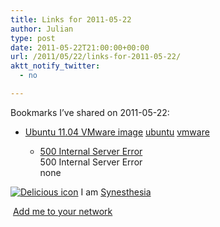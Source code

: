 ```yaml
---
title: Links for 2011-05-22
author: Julian
type: post
date: 2011-05-22T21:00:00+00:00
url: /2011/05/22/links-for-2011-05-22/
aktt_notify_twitter:
  - no

---
```

Bookmarks I&#8217;ve shared on 2011-05-22:

  * [Ubuntu 11.04 VMware image][1] 
    [ubuntu][2] [vmware][3] </li> 
    
      * [500 Internal Server Error][4]  
        500 Internal Server Error  
        none</ul> 
    
    <p class="deliciouslink">
      <a href="http://del.icio.us/synesthesia" title="See all my bookmarks on del.icio.us"><img src="https://www.synesthesia.co.uk/images/deliciousicon.jpg" alt="Delicious icon" /></a>&nbsp;I am <a href="http://del.icio.us/synesthesia" title="See all my bookmarks on del.icio.us">Synesthesia</a>
    </p>
    
    <p class="deliciouslink">
      <a href="http://del.icio.us/network?add=synesthesia" title="Add me to your del.icio.us network"><img src="https://www.synesthesia.co.uk/images/add.gif" alt="" /></a>&nbsp;<a href="http://del.icio.us/network?add=synesthesia" title="Add me to your del.icio.us network">Add me to your network</a>
    </p>

 [1]: http://www.trendsigma.net/vmware/ubuntu1104.html
 [2]: http://www.delicious.com/synesthesia/ubuntu
 [3]: http://www.delicious.com/synesthesia/vmware
 [4]: http://feeds.delicious.com/v2/rss/synesthesia